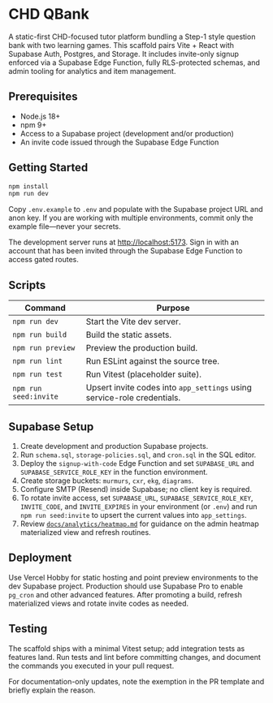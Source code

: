 # CHD QBank

A static-first CHD-focused tutor platform bundling a Step-1 style question bank with two learning games. This scaffold pairs Vite + React with Supabase Auth, Postgres, and Storage. It includes invite-only signup enforced via a Supabase Edge Function, fully RLS-protected schemas, and admin tooling for analytics and item management.

## Prerequisites

- Node.js 18+
- npm 9+
- Access to a Supabase project (development and/or production)
- An invite code issued through the Supabase Edge Function

## Getting Started

```bash
npm install
npm run dev
```

Copy `.env.example` to `.env` and populate with the Supabase project URL and anon key. If you are working with multiple environments, commit only the example file—never your secrets.

The development server runs at [http://localhost:5173](http://localhost:5173). Sign in with an account that has been invited through the Supabase Edge Function to access gated routes.

## Scripts

| Command | Purpose |
| --- | --- |
| `npm run dev` | Start the Vite dev server. |
| `npm run build` | Build the static assets. |
| `npm run preview` | Preview the production build. |
| `npm run lint` | Run ESLint against the source tree. |
| `npm run test` | Run Vitest (placeholder suite). |
| `npm run seed:invite` | Upsert invite codes into `app_settings` using service-role credentials. |

## Supabase Setup

1. Create development and production Supabase projects.
2. Run `schema.sql`, `storage-policies.sql`, and `cron.sql` in the SQL editor.
3. Deploy the `signup-with-code` Edge Function and set `SUPABASE_URL` and `SUPABASE_SERVICE_ROLE_KEY` in the function environment.
4. Create storage buckets: `murmurs`, `cxr`, `ekg`, `diagrams`.
5. Configure SMTP (Resend) inside Supabase; no client key is required.
6. To rotate invite access, set `SUPABASE_URL`, `SUPABASE_SERVICE_ROLE_KEY`, `INVITE_CODE`, and `INVITE_EXPIRES` in your environment (or `.env`) and run `npm run seed:invite` to upsert the current values into `app_settings`.
7. Review [`docs/analytics/heatmap.md`](../docs/analytics/heatmap.md) for guidance on the admin heatmap materialized view and refresh routines.

## Deployment

Use Vercel Hobby for static hosting and point preview environments to the dev Supabase project. Production should use Supabase Pro to enable `pg_cron` and other advanced features. After promoting a build, refresh materialized views and rotate invite codes as needed.

## Testing

The scaffold ships with a minimal Vitest setup; add integration tests as features land. Run tests and lint before committing changes, and document the commands you executed in your pull request.

For documentation-only updates, note the exemption in the PR template and briefly explain the reason.
